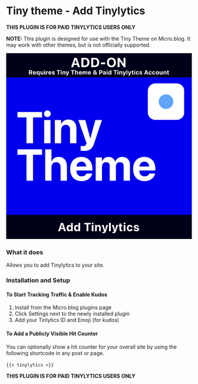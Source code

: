 # Tiny theme - Add Tinylytics

**THIS PLUGIN IS FOR PAID TINYLYTICS USERS ONLY**

**NOTE:** This plugin is designed for use with the Tiny Theme on Micro.blog. It may work with other themes, but is not officially supported.

![Tiny Theme Head Graphic](https://github.com/MattSLangford/Tiny-theme-Tinylytics/blob/main/screenshot.jpg?raw=true)

### What it does
Allows you to add Tinylytics to your site. 

### Installation and Setup

#### To Start Tracking Traffic & Enable Kudos
1. Install from the Micro.blog plugins page
2. Click Settings next to the newly installed plugin
3. Add your Tinlytics ID and Emoji (for kudos)

#### To Add a Publicly Visible Hit Counter
You can optionally show a hit counter for your overall site by using the following shortcode in any post or page.

`{{< tinylytics >}}`

**THIS PLUGIN IS FOR PAID TINYLYTICS USERS ONLY**
